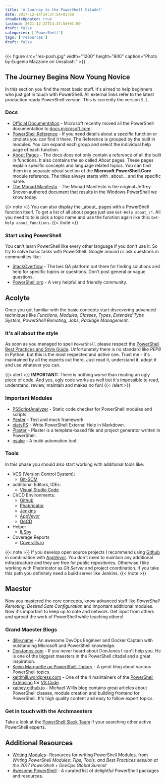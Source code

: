```yaml
---
title: 'A Journey to the PowerShell Citadel'
date: 2017-12-14T14:37:54+01:00
showDateUpdated: true
lastmod: 2021-12-22T14:37:54+01:00
draft: false
categories: ['PowerShell']
tags: ['resources']
draft: false
---
```


{{< figure src="res-posh.jpg" width="1200" height="800" caption="Photo by Eugenio Mazzone on Unsplash." >}}

## The Journey Begins Now Young Novice

In this section you find the most basic stuff. It's aimed to help beginners who just got in touch with PowerShell.
All external links refer to the latest production ready PowerShell version. This is currently the version `5.1`.

### Docs

- [Official Documentation] - Microsoft recently moved all the PowerShell documentation to [docs.microsoft.com].
- [PowerShell Reference] - If you need details about a specific function or cmdlets you can find it there. The
  Reference is grouped by the built in modules. You can expand each group and select the individual help page of
  each function.
- [About Pages] - The docs does not only contain a reference of all the built in functions. It also contains the so
  called _About_ pages. These pages explain specific concepts and language related topics. You can find them in a
  separate _about_ section of the **Microsoft.PowerShell.Core** module reference. The titles always starts with
  \_about\_\_ and the specific name.
- [The Monad Manifesto] - The Monad Manifesto is the original Jeffrey Snover-authored document that results in the
  Windows PowerShell we know today.

[official documentation]: https://docs.microsoft.com/en-us/powershell
[docs.microsoft.com]: https://docs.microsoft.com
[powershell reference]: https://docs.microsoft.com/en-us/powershell/scripting/powershell-scripting?view=powershell-5.1
[about pages]: https://docs.microsoft.com/de-de/powershell/module/microsoft.powershell.core/about/about_aliases?view=powershell-5.1
[the monad manifesto]: https://www.gitbook.com/book/devops-collective-inc/the-monad-manifesto-annotated/details

{{< note >}}
You can also display the \_about\_ pages with a PowerShell function itself. To get a list of all about
pages just use `Get-Help about_\*`. All you need to to is pick a topic name and use the function again like this:
`Get-Help about_Functions`.
{{< /note >}}

### Start using PowerShell

You can't learn PowerShell like every other language if you don't use it. So try to solve basic tasks with PowerShell.
Google around or ask questions in communities like:

- [StackOverflow] - The bes QA platform out there for finding solutions and help for specific topics or questions.
  Don't post general or vague questions.
- [PowerShell.org] - A very helpful and friendly community.

[stackoverflow]: https://stackoverflow.com/questions/tagged/powershell
[powershell.org]: https://powershell.org/forums

## Acolyte

Once you got familiar with the basic concepts start discovering advanced techniques like _Functions_,
_Modules_, _Classes_, _Types_, _Extended Type System_, _PowerShell Remoting_, _Jobs_, _Package Management_.

### It's all about the style

As soon as you managed to spell `PowerShell` please respect the [PowerShell Best Practices and Style Guide](https://github.com/PoshCode/PowerShellPracticeAndStyle).
Unfortunately there is no standard like _PEP8_ in Python, but this is the most respected and active one. Trust me -
it's maintained by all the experts out there. Just read it, understand it, adopt it and use whatever you can.

{{< alert >}}
**IMPORTANT:** There is nothing worse than reading an ugly piece of code. And yes, ugly code works as well but it's
impossible to read, understand, review, maintain and makes no fun!
{{< /alert >}}

### Important Modules

- [PSScriptAnalyzer] - Static code checker for PowerShell modules and scripts.
- [Pester] - Test and mock framework
- [platyPS] - Write PowerShell External Help in Markdown.
- [Plaster] - Plaster is a template-based file and project generator written in PowerShell.
- [psake] - A build automation tool.

[psscriptanalyzer]: https://github.com/PowerShell/PSScriptAnalyzer
[pester]: https://github.com/pester/Pester
[platyps]: https://github.com/PowerShell/platyPS
[plaster]: https://github.com/PowerShell/Plaster
[psake]: https://github.com/psake/psake

### Tools

In this phase you should also start working with additional tools like:

- VCS (Version Control System):
  - [Git-SCM](https://git-scm.com/)
- additional Editors, IDEs:
  - [Visual Studio Code](https://code.visualstudio.com/)
- CI/CD Environments:
  - [Github](https://github.com/)
  - [Phabricator](https://www.phacility.com/phabricator/)
  - [Jenkins](https://jenkins.io/)
  - [AppVeyor](https://www.appveyor.com/)
  - [GoCD](https://www.gocd.org/)
- Helper
  - [ILSpy](http://ilspy.net/)
- Coverage Reports
  - [Coveralls.io](https://coveralls.io/)

{{< note >}}
If you develop open source projects I recommend using [Github](https://github.com/) in combination with
[AppVeyor](https://www.appveyor.com/). You don't need to maintain any additional infrastructure and they are free
for public repositories. Otherwise I like working with Phabricator as _Git Server_ and project coordination.
If you take this path you definitely need a build server like Jenkins.
{{< /note >}}

## Maester

Now you mastered the core concepts, know advanced stuff like _PowerShell Remoting_, _Desired Sate Configuration_
and important additional modules. Now it's important to keep up to date and network. Get input from others and
spread the work of PowerShell while teaching others!

### Grand Maester Blogs

- [dille.name] - An awesome DevOps Engineer and Docker Captain with outstanding
  Microsoft and PowerShell knowledge.
- [DonJones.com] - If you never heard about DonJones I can't help you. He is one of the biggest
  maesters in the PowerShell citadel and a great inspiration.
- [Kevin Marquette on PowerShell Theory] - A great blog about various PowerShell
  topics.
- [keithhill.wordpress.com] - One of the 4 maintainers of the [PowerShell Extension]
  for [VS Code].
- [xainey.github.io] - Michael Willis blog contains great articles about PowerShell classes,
  module creation and building frontend for PowerShell. It's high quality content and easy to follow expert topics.

[dille.name]: http://dille.name
[donjones.com]: https://donjones.com/
[kevin marquette on powershell theory]: https://kevinmarquette.github.io/
[keithhill.wordpress.com]: http://rkeithhill.wordpress.com
[xainey.github.io]: https://xainey.github.io/
[powershell extension]: https://github.com/PowerShell/vscode-powershell
[vs code]: https://code.visualstudio.com/

### Get in touch with the Archmaesters

Take a look at the [PowerShell Slack Team](http://slack.poshcode.org/) if your searching other active PowerShell experts.

## Additional Resources

- [Writing Modules]- Resources for writing PowerShell Modules. from
  _Writing PowerShell Modules: Tips, Tools, and Best Practices session at the 2017 PowerShell + DevOps Global Summit_
- [Awesome PowerShell] - A curated list of delightful PowerShell packages and resources.

[writing modules]: https://github.com/RamblingCookieMonster/WritingModules
[awesome powershell]: https://github.com/janikvonrotz/awesome-powershell
